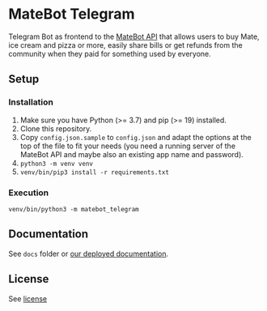 # MateBot Telegram

Telegram Bot as frontend to the [MateBot API](https://github.com/hopfenspace/MateBot)
that allows users to buy Mate, ice cream and pizza or more, easily share bills
or get refunds from the community when they paid for something used by everyone.

## Setup

### Installation

1. Make sure you have Python (>= 3.7) and pip (>= 19) installed.
2. Clone this repository.
3. Copy `config.json.sample` to `config.json` and adapt the options at
    the top of the file to fit your needs (you need a running server of
    the MateBot API and maybe also an existing app name and password).
4. `python3 -m venv venv`
5. `venv/bin/pip3 install -r requirements.txt`

### Execution

`venv/bin/python3 -m matebot_telegram`

## Documentation

See `docs` folder or [our deployed documentation](https://docs.hopfenspace.org/matebot).

## License

See [license](LICENSE)
